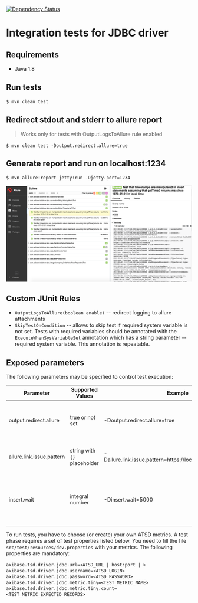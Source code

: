 [![Dependency Status](https://www.versioneye.com/user/projects/57b45deaf0b3bb00487de3a7/badge.svg?style=flat)](https://www.versioneye.com/user/projects/57b45deaf0b3bb00487de3a7)
# Integration tests for JDBC driver

## Requirements

* Java 1.8

## Run tests

```
$ mvn clean test
```

## Redirect stdout and stderr to allure report

> Works only for tests with OutputLogsToAllure rule enabled

```
$ mvn clean test -Doutput.redirect.allure=true
```
## Generate report and run on localhost:1234

```
$ mvn allure:report jetty:run -Djetty.port=1234
```

![](images/allure_fullscreen.png)

## Custom JUnit Rules
* `OutputLogsToAllure(boolean enable)` -- redirect logging to allure attachments
* `SkipTestOnCondition` -- allows to skip test if required system variable is not set. Tests with required variables should be annotated with the `ExecuteWhenSysVariableSet` annotation which has a string parameter -- required system variable. This annotation is repeatable.

## Exposed parameters

The following parameters may be specified to control test execution:

Parameter | Supported Values | Example | Description
------------|-------------|------------|-----------
output.redirect.allure | true or not set | -Doutput.redirect.allure=true | Redirect per-test execution logging to allure attachment
allure.link.issue.pattern | string with `{}` placeholder | -Dallure.link.issue.pattern=https://localhost/redmine/issues/{} | Pattern for generating links to bugtracking system
insert.wait | integral number | -Dinsert.wait=5000 | waiting timeout in ms between insert and subsequent select statement 

To run tests, you have to choose (or create) your own ATSD metrics. A test phase requires a set of test properties listed below. You need to fill the file `src/test/resources/dev.properties` with your metrics. The following properties are mandatory: 

```
axibase.tsd.driver.jdbc.url=<ATSD_URL | host:port | >
axibase.tsd.driver.jdbc.username=<ATSD_LOGIN>
axibase.tsd.driver.jdbc.password=<ATSD_PASSWORD>
axibase.tsd.driver.jdbc.metric.tiny=<TEST_METRIC_NAME>
axibase.tsd.driver.jdbc.metric.tiny.count=<TEST_METRIC_EXPECTED_RECORDS>
```
